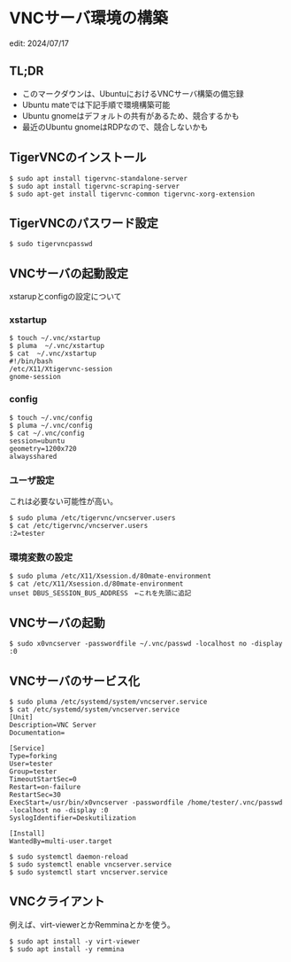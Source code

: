 # VNCサーバ環境の構築
edit: 2024/07/17

## TL;DR
- このマークダウンは、UbuntuにおけるVNCサーバ構築の備忘録
- Ubuntu mateでは下記手順で環境構築可能
- Ubuntu gnomeはデフォルトの共有があるため、競合するかも
- 最近のUbuntu gnomeはRDPなので、競合しないかも

## TigerVNCのインストール
```
$ sudo apt install tigervnc-standalone-server
$ sudo apt install tigervnc-scraping-server
$ sudo apt-get install tigervnc-common tigervnc-xorg-extension
```

## TigerVNCのパスワード設定
```
$ sudo tigervncpasswd
```

## VNCサーバの起動設定
xstarupとconfigの設定について

### xstartup
```
$ touch ~/.vnc/xstartup
$ pluma  ~/.vnc/xstartup
$ cat  ~/.vnc/xstartup
#!/bin/bash
/etc/X11/Xtigervnc-session
gnome-session
```

### config
```
$ touch ~/.vnc/config
$ pluma ~/.vnc/config
$ cat ~/.vnc/config
session=ubuntu
geometry=1200x720
alwaysshared
```

### ユーザ設定
これは必要ない可能性が高い。
```
$ sudo pluma /etc/tigervnc/vncserver.users
$ cat /etc/tigervnc/vncserver.users
:2=tester
```

### 環境変数の設定
```
$ sudo pluma /etc/X11/Xsession.d/80mate-environment
$ cat /etc/X11/Xsession.d/80mate-environment
unset DBUS_SESSION_BUS_ADDRESS　←これを先頭に追記
```

## VNCサーバの起動
```
$ sudo x0vncserver -passwordfile ~/.vnc/passwd -localhost no -display :0
```

## VNCサーバのサービス化
```
$ sudo pluma /etc/systemd/system/vncserver.service
$ cat /etc/systemd/system/vncserver.service
[Unit]
Description=VNC Server
Documentation=

[Service]
Type=forking
User=tester
Group=tester
TimeoutStartSec=0
Restart=on-failure
RestartSec=30
ExecStart=/usr/bin/x0vncserver -passwordfile /home/tester/.vnc/passwd -localhost no -display :0
SyslogIdentifier=Deskutilization

[Install]
WantedBy=multi-user.target

$ sudo systemctl daemon-reload
$ sudo systemctl enable vncserver.service
$ sudo systemctl start vncserver.service
```


## VNCクライアント
例えば、virt-viewerとかRemminaとかを使う。
```
$ sudo apt install -y virt-viewer
$ sudo apt install -y remmina
```
